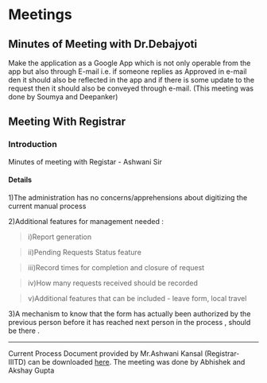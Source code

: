 # Meetings #
## Minutes of Meeting with Dr.Debajyoti ##
Make the application as a Google App which is not only operable from the app but also through E-mail i.e. if someone replies as Approved in e-mail den it should also be reflected in the app and if there is some update to the request then it should also be conveyed through e-mail.
(This meeting was done by Soumya and Deepanker)

## Meeting With Registrar ##
### Introduction ###

Minutes of meeting with Registar - Ashwani Sir

#### Details ####

1)The administration has no concerns/apprehensions about digitizing the current manual process

2)Additional features for management needed :
> i)Report generation

> ii)Pending Requests Status feature

> iii)Record times for completion and closure of request

> iv)How many requests received should be recorded

> v)Additional features that can be included - leave form, local travel

3)A mechanism to know that the form has actually been authorized by the previous person before it has reached next person in the process , should be there .

---

Current Process Document provided by Mr.Ashwani Kansal (Registrar- IIITD) can be downloaded [here](http://cse300-group4.googlecode.com/svn/wiki/Process%20Document%202-01-0211.docx). The meeting was done by Abhishek and Akshay Gupta